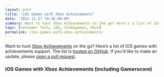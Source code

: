 ```yaml
---
layout: post
title: "iOS Games with Xbox Achievements"
date: '2021-11-27 19:16:00:00'
summary: Want to hunt Xbox Achievements on the go? Here's a list of iOS games with wireless controller support ...
tags: [Consumer Tech, iOS, Videogames, Xbox]
permalink: /ios-games-with-xbox-achievements/
---
```



<script>
$.getJSON( "https://raw.githubusercontent.com/jamesfmackenzie/ios-games-with-xbox-achievements/master/ios-games-with-xbox-achievements.json", function( data ) {
  var items = [];
  $.each( data, function( index, value ) {
	items.push( "<li id='" + index + "'><a href='" + value.url + "' target='_blank'>" + value.title + " (" + value.gamerscore + ")</a></li>" );
  });
 
  $( "<ul/>", {
    "class": "my-new-list",
    html: items.join( "" )
  }).appendTo( "article .row" );
});
</script>

Want to hunt <a href="https://en.wikipedia.org/wiki/Xbox_network#Gamerscore" target="_blank">Xbox Achievements</a> on the go? Here’s a list of iOS games with achievements support. The list is <a href="https://github.com/jamesfmackenzie/ios-games-with-xbox-achievements" target="_blank">hosted on GitHub</a>. If you'd like to make an update, please <a href="https://guides.github.com/activities/hello-world/#pr" target="_blank">open a pull request</a>.

### iOS Games with Xbox Achievements (including Gamerscore)
